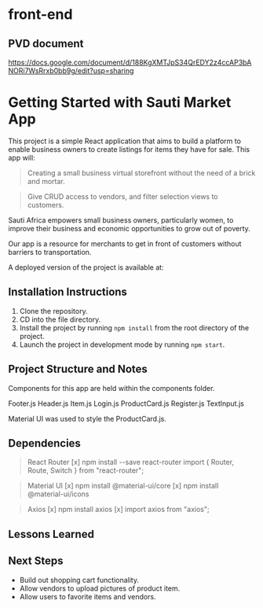 # front-end
## PVD document
https://docs.google.com/document/d/188KgXMTJpS34QrEDY2z4ccAP3bANORi7WsRrxb0bb9g/edit?usp=sharing




# Getting Started with Sauti Market App 

This project is a simple React application that aims to build a platform to enable business owners to create listings for items they have for sale. This app will:

> Creating a small business virtual storefront without the need of a brick and mortar.  

> Give CRUD access to vendors, and filter selection views to customers. 

Sauti Africa empowers small business owners, particularly women, to improve their business and economic opportunities to grow out of poverty. 

Our app is a resource for merchants to get in front of customers without barriers to transportation.  

A deployed version of the project is available at:


## Installation Instructions

1. Clone the repository.
2. CD into the file directory.
3. Install the project by running `npm install` from the root directory of the project.
4. Launch the project in development mode by running `npm start`.

## Project Structure and Notes

Components for this app are held within the components folder. 

  Footer.js
  Header.js
  Item.js
  Login.js
  ProductCard.js
  Register.js
  TextInput.js

Material UI was used to style the ProductCard.js.

## Dependencies

> React Router
[x] npm install --save react-router
import { Router, Route, Switch } from "react-router";

> Material UI
[x] npm install @material-ui/core
[x] npm install @material-ui/icons

> Axios
[x] npm install axios
[x] import axios from "axios";

## Lessons Learned






## Next Steps

- Build out shopping cart functionality.
- Allow vendors to upload pictures of product item.
- Allow users to favorite items and vendors.


